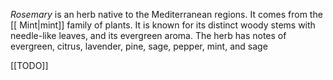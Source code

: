*Rosemary* is an herb native to the Mediterranean regions. It comes from the [[ Mint|mint]] family of plants. It is known for its distinct woody stems with needle-like leaves, and its evergreen aroma.
The herb has notes of evergreen, citrus, lavender, pine, sage, pepper, mint, and sage 

[[TODO]]